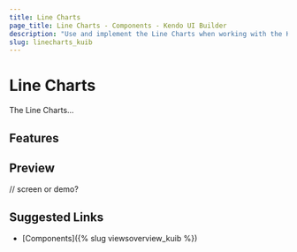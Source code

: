 ```yaml
---
title: Line Charts
page_title: Line Charts - Components - Kendo UI Builder
description: "Use and implement the Line Charts when working with the Kendo UI Builder tool for creating and managing Angular and AngularJS-based web applications."
slug: linecharts_kuib
---
```


# Line Charts

The Line Charts...

## Features


## Preview

// screen or demo?

## Suggested Links

* [Components]({% slug viewsoverview_kuib %})
